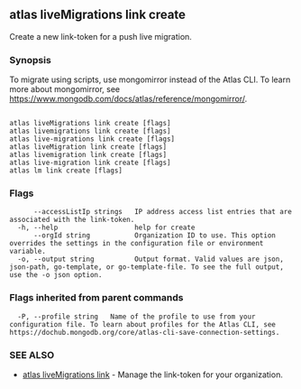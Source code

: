 ## atlas liveMigrations link create

Create a new link-token for a push live migration.


### Synopsis

To migrate using scripts, use mongomirror instead of the Atlas CLI. To learn more about mongomirror, see https://www.mongodb.com/docs/atlas/reference/mongomirror/.



```

atlas liveMigrations link create [flags]
atlas livemigrations link create [flags]
atlas live-migrations link create [flags]
atlas liveMigration link create [flags]
atlas livemigration link create [flags]
atlas live-migration link create [flags]
atlas lm link create [flags]
```



### Flags

```
      --accessListIp strings   IP address access list entries that are associated with the link-token.
  -h, --help                   help for create
      --orgId string           Organization ID to use. This option overrides the settings in the configuration file or environment variable.
  -o, --output string          Output format. Valid values are json, json-path, go-template, or go-template-file. To see the full output, use the -o json option.

```


### Flags inherited from parent commands

```
  -P, --profile string   Name of the profile to use from your configuration file. To learn about profiles for the Atlas CLI, see https://dochub.mongodb.org/core/atlas-cli-save-connection-settings.

```

### SEE ALSO


* [atlas liveMigrations link](atlas_liveMigrations_link.md)	- Manage the link-token for your organization.



